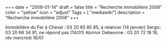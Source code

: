 +++
date = "2008-01-14"
draft = false
title = "Recherche immobilière 2008"
color = "yellow"
icon = "adjust"
Tags = [ "mediawiki"]
description = "Recherche immobilière 2008"
+++

Immobilière du Fer à Cheval : 03 20 65 85 85, à relancer (14 janvier)
Sergic: 03 20 66 34 81, ne répond pas (14/01) Abrinor Debeunne : 03 20
72 18 18, rdv mercredi 16/01
